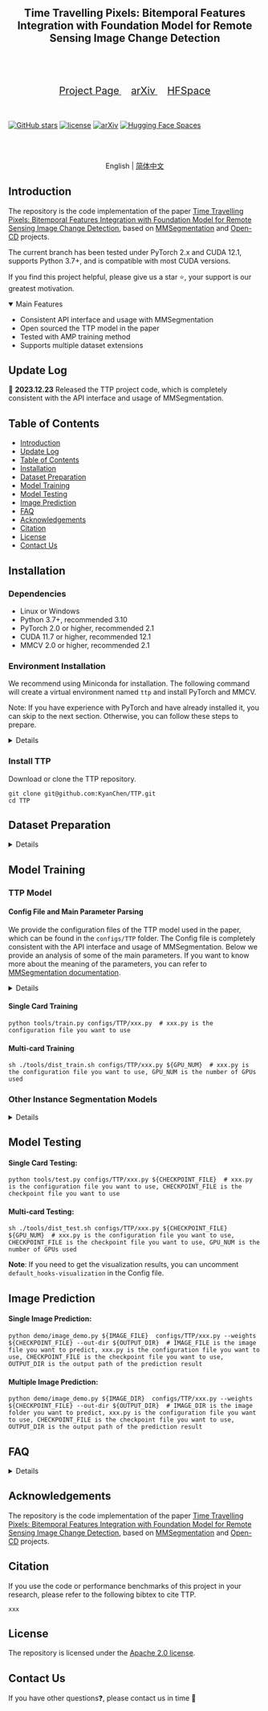 <div align="center">
    <h2>
        Time Travelling Pixels: Bitemporal Features Integration with Foundation Model for Remote Sensing Image Change Detection
    </h2>
</div>
<br>

[//]: # (<div align="center">)

[//]: # (  <img src="resources/RSPrompter.png" width="800"/>)

[//]: # (</div>)
<br>
<div align="center">
  <a href="https://kychen.me/TTP">
    <span style="font-size: 20px; ">Project Page</span>
  </a>
  &nbsp;&nbsp;&nbsp;&nbsp;
  <a href="https://arxiv.org/abs/xxxx">
    <span style="font-size: 20px; ">arXiv</span>
  </a>
  &nbsp;&nbsp;&nbsp;&nbsp;
  <a href="https://huggingface.co/spaces/KyanChen/TTP">
    <span style="font-size: 20px; ">HFSpace</span>
  </a>
</div>
<br>
<br>

[![GitHub stars](https://badgen.net/github/stars/KyanChen/TTP)](https://github.com/KyanChen/TTP)
[![license](https://img.shields.io/badge/license-Apache--2.0-green)](LICENSE)
[![arXiv](https://img.shields.io/badge/arXiv-xxx-b31b1b.svg)](https://arxiv.org/abs/xxx)
[![Hugging Face Spaces](https://img.shields.io/badge/%F0%9F%A4%97%20Hugging%20Face-Spaces-blue)](https://huggingface.co/spaces/KyanChen/TTP)

<br>
<br>

<div align="center">

English | [简体中文](README_zh-CN.md)

</div>


## Introduction

The repository is the code implementation of the paper [Time Travelling Pixels: Bitemporal Features Integration with Foundation Model for Remote Sensing Image Change Detection](https://arxiv.org/abs/xxxx), based on [MMSegmentation](https://github.com/open-mmlab/mmsegmentation) and [Open-CD](https://github.com/likyoo/open-cd) projects.

The current branch has been tested under PyTorch 2.x and CUDA 12.1, supports Python 3.7+, and is compatible with most CUDA versions.

If you find this project helpful, please give us a star ⭐️, your support is our greatest motivation.

<details open>
<summary>Main Features</summary>

- Consistent API interface and usage with MMSegmentation
- Open sourced the TTP model in the paper
- Tested with AMP training method
- Supports multiple dataset extensions

</details>

## Update Log

🌟 **2023.12.23** Released the TTP project code, which is completely consistent with the API interface and usage of MMSegmentation.


## Table of Contents

- [Introduction](#introduction)
- [Update Log](#update-log)
- [Table of Contents](#table-of-contents)
- [Installation](#installation)
- [Dataset Preparation](#dataset-preparation)
- [Model Training](#model-training)
- [Model Testing](#model-testing)
- [Image Prediction](#image-prediction)
- [FAQ](#faq)
- [Acknowledgements](#acknowledgements)
- [Citation](#citation)
- [License](#license)
- [Contact Us](#contact-us)

## Installation

### Dependencies

- Linux or Windows
- Python 3.7+, recommended 3.10
- PyTorch 2.0 or higher, recommended 2.1
- CUDA 11.7 or higher, recommended 12.1
- MMCV 2.0 or higher, recommended 2.1

### Environment Installation

We recommend using Miniconda for installation. The following command will create a virtual environment named `ttp` and install PyTorch and MMCV.

Note: If you have experience with PyTorch and have already installed it, you can skip to the next section. Otherwise, you can follow these steps to prepare.

<details>

**Step 0**: Install [Miniconda](https://docs.conda.io/projects/miniconda/en/latest/index.html).

**Step 1**: Create a virtual environment named `ttp` and activate it.

```shell
conda create -n ttp python=3.10 -y
conda activate ttp
```

**Step 2**: Install [PyTorch](https://pytorch.org/get-started/locally/).

Linux:
```shell
pip install torch torchvision torchaudio
```
Windows:
```shell
pip install torch torchvision torchaudio --index-url https://download.pytorch.org/whl/cu121
```

**Step 3**: Install [MMCV](https://mmcv.readthedocs.io/en/latest/get_started/installation.html).

```shell
pip install -U openmim
mim install "mmcv>=2.0.0"
```

**Step 4**: Install other dependencies.

```shell
pip install -U wandb einops importlib peft scipy ftfy prettytable torchmetrics
```


</details>

### Install TTP


Download or clone the TTP repository.

```shell
git clone git@github.com:KyanChen/TTP.git
cd TTP
```

## Dataset Preparation

<details>

### Levir-CD Change Detection Dataset

#### Dataset Download

- Image and label download address: [Levir-CD](https://chenhao.in/LEVIR/).

#### Organization Method

You can also choose other sources to download the data, but you need to organize the dataset in the following format:

```
${DATASET_ROOT} # Dataset root directory, for example: /home/username/data/levir-cd
├── train
│   ├── A
│   ├── B
│   └── label
├── val
│   ├── A
│   ├── B
│   └── label
└── test
    ├── A
    ├── B
    └── label
```

Note: In the project folder, we provide a folder named `data`, which contains an example of the organization method of the above dataset.

### Other Datasets

If you want to use other datasets, you can refer to [MMSegmentation documentation](https://mmsegmentation.readthedocs.io/zh-cn/latest/user_guides/2_dataset_prepare.html) to prepare the datasets.
</details>

## Model Training

### TTP Model

#### Config File and Main Parameter Parsing

We provide the configuration files of the TTP model used in the paper, which can be found in the `configs/TTP` folder. The Config file is completely consistent with the API interface and usage of MMSegmentation. Below we provide an analysis of some of the main parameters. If you want to know more about the meaning of the parameters, you can refer to [MMSegmentation documentation](https://mmsegmentation.readthedocs.io/zh-cn/latest/user_guides/1_config.html).
<details>

**Parameter Parsing**:

- `work_dir`: The output path of the model training, which generally does not need to be modified.
- `default_hooks-CheckpointHook`: Checkpoint saving configuration during model training, which generally does not need to be modified.
- `default_hooks-visualization`: Visualization configuration during model training, **comment out during training and uncomment during testing**.
- `vis_backends-WandbVisBackend`: Configuration of network-side visualization tools, **after opening the comment, you need to register an account on the `wandb` official website, and you can view the visualization results during the training process in the network browser**.
- `sam_pretrain_ckpt_path`: The checkpoint path of the SAM backbone provided by MMPretrain, refer to [download address](https://github.com/open-mmlab/mmpretrain/tree/main/configs/sam).
- `model-backbone-peft_cfg`: Whether to introduce fine-tuning parameters, which generally does not need to be modified.
- `dataset_type`: The type of dataset, **needs to be modified according to the type of dataset**.
- `data_root`: Dataset root directory, **modify to the absolute path of the dataset root directory**.
- `batch_size_per_gpu`: The batch size of a single card, **needs to be modified according to the memory size**.
- `resume`: Whether to resume training, which generally does not need to be modified.
- `load_from`: The checkpoint path of the model's pre-training, which generally does not need to be modified.
- `max_epochs`: The maximum number of training rounds, which generally does not need to be modified.

</details>


#### Single Card Training

```shell
python tools/train.py configs/TTP/xxx.py  # xxx.py is the configuration file you want to use
```

#### Multi-card Training

```shell
sh ./tools/dist_train.sh configs/TTP/xxx.py ${GPU_NUM}  # xxx.py is the configuration file you want to use, GPU_NUM is the number of GPUs used
```

### Other Instance Segmentation Models

<details>

If you want to use other change detection models, you can refer to [Open-CD](https://github.com/likyoo/open-cd) to train the models, or you can put their Config files into the `configs` folder of this project, and then train them according to the above method.

</details>

## Model Testing

#### Single Card Testing:

```shell
python tools/test.py configs/TTP/xxx.py ${CHECKPOINT_FILE}  # xxx.py is the configuration file you want to use, CHECKPOINT_FILE is the checkpoint file you want to use
```

#### Multi-card Testing:

```shell
sh ./tools/dist_test.sh configs/TTP/xxx.py ${CHECKPOINT_FILE} ${GPU_NUM}  # xxx.py is the configuration file you want to use, CHECKPOINT_FILE is the checkpoint file you want to use, GPU_NUM is the number of GPUs used
```

**Note**: If you need to get the visualization results, you can uncomment `default_hooks-visualization` in the Config file.


## Image Prediction

#### Single Image Prediction:

```shell
python demo/image_demo.py ${IMAGE_FILE}  configs/TTP/xxx.py --weights ${CHECKPOINT_FILE} --out-dir ${OUTPUT_DIR}  # IMAGE_FILE is the image file you want to predict, xxx.py is the configuration file you want to use, CHECKPOINT_FILE is the checkpoint file you want to use, OUTPUT_DIR is the output path of the prediction result
```

#### Multiple Image Prediction:

```shell
python demo/image_demo.py ${IMAGE_DIR}  configs/TTP/xxx.py --weights ${CHECKPOINT_FILE} --out-dir ${OUTPUT_DIR}  # IMAGE_DIR is the image folder you want to predict, xxx.py is the configuration file you want to use, CHECKPOINT_FILE is the checkpoint file you want to use, OUTPUT_DIR is the output path of the prediction result
```



## FAQ

<details>

We have listed some common problems and their corresponding solutions here. If you find that some problems are missing, please feel free to provide a PR to enrich this list. If you cannot get help here, please use [issue](https://github.com/KyanChen/TTP/issues) to seek help. Please fill in all the required information in the template, which will help us locate the problem faster.

### 1. Do I need to install MMSegmentation, MMPretrain, MMDet, Open-CD?

We recommend that you do not install them, because we have partially modified their code, which may cause errors in the code if you install them. If you get an error that the module has not been registered, please check:

- Whether these libraries are installed, if so, uninstall them
- Whether `@MODELS.register_module()` is added in front of the class name, if not, add it
- Whether `from .xxx import xxx` is added in `__init__.py`, if not, add it
- Whether `custom_imports = dict(imports=['mmseg.ttp'], allow_failed_imports=False)` is added in the Config file, if not, add it


### 2. About resource consumption

Here we list the resource consumption of using different training methods for your reference.


| Model Name |  Backbone Type  |  Image Size   |       GPU       | Batch Size | Acceleration Strategy | Single Card Memory Usage  | Training Time |
|:----:|:--------:|:-------:|:---------------:|:----------:|:----:|:-------:|:----:|
| TTP  | ViT-L/16 | 512x512 | 4x RTX 4090 24G |     2      | FP32 |  14 GB  |  3H  |
| TTP  | ViT-L/16 | 512x512 | 4x RTX 4090 24G |     2      | FP16 |  12 GB  |  2H  |




### 4. Solution to dist_train.sh: Bad substitution

If you get a `Bad substitution` error when running `dist_train.sh`, use `bash dist_train.sh` to run the script.


### 5. You should set `PYTHONPATH` to make `sys.path` include the directory which contains your custom module

Please check the detailed error message, generally some dependent packages are not installed, please use `pip install` to install the dependent packages.
</details>

## Acknowledgements

The repository is the code implementation of the paper [Time Travelling Pixels: Bitemporal Features Integration with Foundation Model for Remote Sensing Image Change Detection](https://arxiv.org/abs/xxxx), based on [MMSegmentation](https://github.com/open-mmlab/mmsegmentation) and [Open-CD](https://github.com/likyoo/open-cd) projects.

## Citation

If you use the code or performance benchmarks of this project in your research, please refer to the following bibtex to cite TTP.

```
xxx
```

## License

The repository is licensed under the [Apache 2.0 license](LICENSE).

## Contact Us

If you have other questions❓, please contact us in time 👬